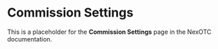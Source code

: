 # Commission Settings

This is a placeholder for the **Commission Settings** page in the NexOTC documentation.